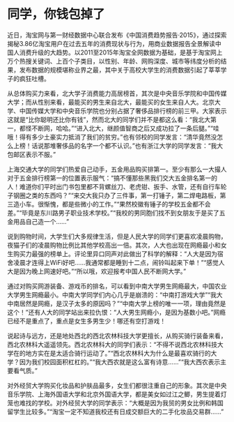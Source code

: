 # 同学，你钱包掉了

近日，淘宝网与第一财经数据中心联合发布《中国消费趋势报告·2015》，通过探索揭秘3.86亿淘宝用户在过去五年的消费现状与行为，用商业数据报告全景解读中国人消费升级的大趋势。以2011至2015年淘宝全网数据为基础，是基于淘宝网上万个热搜关键词、上百个子类目，以性别、年龄、网购深度、城市等纬度分析的结果，发布数据的规模堪称业界之最，其中关于高校大学生的消费数据引起了莘莘学子的疯狂吐槽。 

从总体购买力来看，北大学子消费能力高居榜首，其次是中央音乐学院和中国传媒大学；而从性别来看，最能买的男生来自北大，最能买的女生来自人大。北京大学、中国传媒大学和中央音乐学院也分别占据了奢侈品排行榜的前三甲。大家表示这就是“比你聪明还比你有钱”，然而北大的同学们并不是都这么看：“我北大第一，都怪不断网，哈哈。”“进入北大，继颜值智商之后又成功拉了一条后腿。”“哇哦！得有多少土豪实力抵消了我们的贫穷。”也有邻校的同学发言：“清华竟然没怎么上榜！话说那堆奢侈品的名字一个都不认识。”也有浙江大学的同学发言：“我大包邮区表示不服。” 

上海交通大学的同学们热爱自己动手，五金用品购买排第一。至少有那么一大撮人对于五金排行榜第一的位置表示服气：“搞不懂那些黑我们交大五金排名第一的人！难道你们平时出门书包里都不背螺丝刀、老虎钳、扳手、水管，还有自行车轮子钢圈之类的东西吗？”“来交大我只办了三件事，第一打锤子，第二焊电路板，第三造小车。很惭愧，都是些微小的工作。”“果然校徽有锤子的学校五金都不会差。”“毕竟是东川路男子职业技术学校。”“我校的男同胞们找不到女朋友于是买了五金用品自己造一个……” 

说到购物时间，大学生们大多规律生活，但是人民大学的同学们更喜欢凌晨购物，夜猫子们的凌晨购物比例比其他学校高出一倍。其次，人大也出现在网瘾最小和女生购买力最强的榜单上。评论里异口同声对此做出了科学的解释：“人大是因为宿舍凌晨才连得上WiFi好吧……我通常都是睡到十二点，闹铃叫起来下单！”“感觉人大是因为晚上网速好吧。”“所以哦，欢迎报考中国人民不断网大学。” 

通过对购买网游装备、游戏币的排名，可以看到中南大学男生网瘾最大，中国农业大学男生网瘾最小。中南大学同学们内心几乎是崩溃的：“中南打游戏大学”“我大中南居然是网瘾，是汉子太多的原因吗？”“中南大学上榜的唯一一项，理由竟然是这个！”还有人大的同学站出来拉仇恨：“人大男生网瘾小，是因为基数小吧。”网瘾已经不是重点了，重点是女生多男生少！哪还有空打游戏！ 

说起诗与远方，还是地处西北的西北农林科技大学更擅长，从购买骑行装备来看，西北农林科大遥遥领先。西北农林科大的同学们表示：“不得不说西北农林科技大学在的地方实在是太适合骑行运动了。”“西北农林科大为什么是最喜欢骑行的大学？因为我们校园面积杠杠的。”“我大西农就是这么富有诗意……”“我大西农表示主要看气质。” 

对外经贸大学购买化妆品和护肤品最多，女生们都很注重自己的形象。其次是中央音乐学院、上海外国语大学和北京外国语大学，都是美女如过江之鲫，男生提着灯笼也难找的学校。对外经贸大学的同学表示：“大概是因为我贸的男女比例和韩国留学生比较多。”“淘宝一定不知道我校还有日成交额巨大的二手化妆品交易群……”